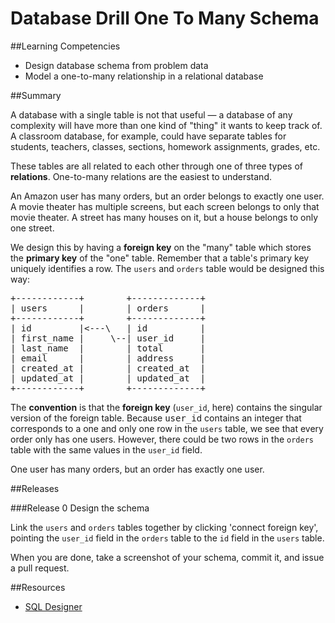 # Database Drill One To Many Schema 
 
##Learning Competencies 

* Design database schema from problem data
* Model a one-to-many relationship in a relational database

##Summary 

 A database with a single table is not that useful &mdash; a database of any complexity will have more than one kind of "thing" it wants to keep track of.
A classroom database, for example, could have separate tables for students, teachers, classes, sections, homework assignments, grades, etc.

These tables are all related to each other through one of three types of **relations**.  One-to-many relations are the easiest to understand.

An Amazon user has many orders, but an order belongs to exactly one user.  A movie theater has multiple screens, but each screen belongs to only that movie theater.  A street has many houses on it, but a house belongs to only one street.

We design this by having a **foreign key** on the "many" table which stores the **primary key** of the "one" table.  Remember that a table's primary key uniquely identifies a row.  The <code>users</code> and <code>orders</code> table would be designed this way:

<pre>
+------------+        +-------------+
| users      |        | orders      |
+------------+        +-------------+
| id         |&lt;---\   | id          |
| first_name |     \--| user_id     |
| last_name  |        | total       |
| email      |        | address     |
| created_at |        | created_at  |
| updated_at |        | updated_at  |
+------------+        +-------------+
</pre>

The **convention** is that the **foreign key** (<code>user_id</code>, here) contains the singular version of the foreign table.  Because <tt>user_id</tt> contains an integer that corresponds to a one and only one row in the <code>users</code> table, we see that every order only has one users.  However, there could be two rows in the <code>orders</code> table with the same values in the <code>user_id</code> field.

One user has many orders, but an order has exactly one user.


##Releases

###Release 0 Design the schema

Link the <code>users</code> and <code>orders</code> tables together by clicking 'connect foreign key', pointing the <code>user_id</code> field in the <code>orders</code> table to the <code>id</code> field in the <code>users</code> table.

When you are done, take a screenshot of your schema, commit it, and issue a pull request.

<!-- ##Optimize Your Learning  -->

##Resources

* [SQL Designer](https://socrates.devbootcamp.com//sql.html)
